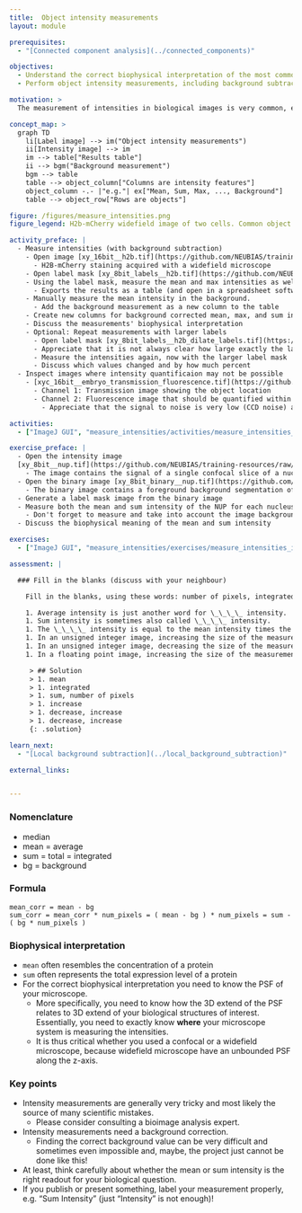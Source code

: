 ```yaml
---
title:  Object intensity measurements
layout: module

prerequisites:
  - "[Connected component analysis](../connected_components)"

objectives:
  - Understand the correct biophysical interpretation of the most common object intensity measurements
  - Perform object intensity measurements, including background subtraction

motivation: >
  The measurement of intensities in biological images is very common, e.g. to quantify expression levels of certain proteins by means of immuno-histochemistry. However, performing correct intensity measurements is very tricky and there are a lot of pitfalls. It is thus of utmost important to understand very well what one is doing. Without in-depth understanding the chance to publish wrong results based on intensity measurements is rather high.

concept_map: >
  graph TD
    li[Label image] --> im("Object intensity measurements")
    ii[Intensity image] --> im
    im --> table["Results table"]
    ii --> bgm("Background measurement")
    bgm --> table
    table --> object_column["Columns are intensity features"]
    object_column -.- |"e.g."| ex["Mean, Sum, Max, ..., Background"] 
    table --> object_row["Rows are objects"]

figure: /figures/measure_intensities.png
figure_legend: H2b-mCherry widefield image of two cells. Common object intensity measurements, using a label mask and a manual background measurement.

activity_preface: |
  - Measure intensities (with background subtraction)
    - Open image [xy_16bit__h2b.tif](https://github.com/NEUBIAS/training-resources/raw/master/image_data/xy_16bit__h2b.tif)
      - H2B-mCherry staining acquired with a widefield microscope
    - Open label mask [xy_8bit_labels__h2b.tif](https://github.com/NEUBIAS/training-resources/raw/master/image_data/xy_8bit_labels__h2b.tif)
    - Using the label mask, measure the mean and max intensities as well as the objects' pixel area.
      - Exports the results as a table (and open in a spreadsheet software)
    - Manually measure the mean intensity in the background.
      - Add the background measurement as a new column to the table
    - Create new columns for background corrected mean, max, and sum intensity.
    - Discuss the measurements' biophysical interpretation
    - Optional: Repeat measurements with larger labels
      - Open label mask [xy_8bit_labels__h2b_dilate_labels.tif](https://github.com/NEUBIAS/training-resources/raw/master/image_data/xy_8bit_labels__h2b_dilate_labels.tif)
      - Appreciate that it is not always clear how large exactly the label regions have to be
      - Measure the intensities again, now with the larger label mask
      - Discuss which values changed and by how much percent
  - Inspect images where intensity quantificaion may not be possible
    - [xyc_16bit__embryo_transmission_fluorescence.tif](https://github.com/NEUBIAS/training-resources/raw/master/image_data/xyc_16bit__embryo_transmission_fluorescence.tif)
      - Channel 1: Transmission image showing the object location
      - Channel 2: Fluorescence image that should be quantified within the object
        - Appreciate that the signal to noise is very low (CCD noise) and it is hard to decide which background to subtract.

activities:
  - ["ImageJ GUI", "measure_intensities/activities/measure_intensities_imagejgui.md", "markdown"]

exercise_preface: |
  - Open the intensity image
  [xy_8bit__nup.tif](https://github.com/NEUBIAS/training-resources/raw/master/image_data/xy_8bit__nup.tif).
    - The image contains the signal of a single confocal slice of a nuclear pore protein on the nuclear membrane
  - Open the binary image [xy_8bit_binary__nup.tif](https://github.com/NEUBIAS/training-resources/raw/master/image_data/xy_8bit_binary__nup.tif)
    - The binary image contains a foreground background segmentation of the nuclear pores
  - Generate a label mask image from the binary image
  - Measure both the mean and sum intensity of the NUP for each nucleus
    - Don't forget to measure and take into account the image background
  - Discuss the biophysical meaning of the mean and sum intensity

exercises:
  - ["ImageJ GUI", "measure_intensities/exercises/measure_intensities_imagejgui.md"]

assessment: |

  ### Fill in the blanks (discuss with your neighbour)

    Fill in the blanks, using these words: number of pixels, integrated, mean, decrease, increase, increase, sum, decrease

    1. Average intensity is just another word for \_\_\_\_ intensity.
    1. Sum intensity is sometimes also called \_\_\_\_ intensity.
    1. The \_\_\_\_ intensity is equal to the mean intensity times the \_\_\_\_ in the measured region.
    1. In an unsigned integer image, increasing the size of the measurement region can only _____ the sum intensity.
    1. In an unsigned integer image, decreasing the size of the measurement region can \_\_\_\_ or \_\_\_\_ the mean intensity.
    1. In a floating point image, increasing the size of the measurement region could \_\_\_\_ the sum intensity.

     > ## Solution
     > 1. mean
     > 1. integrated
     > 1. sum, number of pixels
     > 1. increase
     > 1. decrease, increase
     > 1. decrease, increase
     {: .solution}

learn_next:
  - "[Local background subtraction](../local_background_subtraction)"

external_links:


---
```

### Nomenclature

- median
- mean = average
- sum = total = integrated
- bg = background

### Formula

```
mean_corr = mean - bg
sum_corr = mean_corr * num_pixels = ( mean - bg ) * num_pixels = sum - ( bg * num_pixels )
```

### Biophysical interpretation

- `mean` often resembles the concentration of a protein
- `sum` often represents the total expression level of a protein
- For the correct biophysical interpretation you need to know the PSF of your microscope.
  - More specifically, you need to know how the 3D extend of the PSF relates to 3D extend of your biological structures of interest. Essentially, you need to exactly know __where__ your microscope system is measuring the intensities.
  - It is thus critical whether you used a confocal or a widefield microscope, because widefield microscope have an unbounded PSF along the z-axis.

### Key points

- Intensity measurements are generally very tricky and most likely the source of many scientific mistakes. 
  - Please consider consulting a bioimage analysis expert.
- Intensity measurements need a background correction. 
  - Finding the correct background value can be very difficult and sometimes even impossible and, maybe, the project just cannot be done like this!
- At least, think carefully about whether the mean or sum intensity is the right readout for your biological question.
- If you publish or present something, label your measurement properly, e.g. “Sum Intensity” (just “Intensity” is not enough)!
